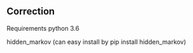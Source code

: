 Correction
-----------
Requirements
python 3.6

hidden_markov  (can easy install by pip install hidden_markov)

